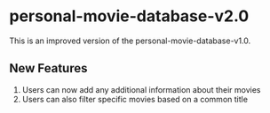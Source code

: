 # personal-movie-database-v2.0
This is an improved version of the personal-movie-database-v1.0.


## New Features
1. Users can now add any additional information about their movies
2. Users can also filter specific movies based on a common title
